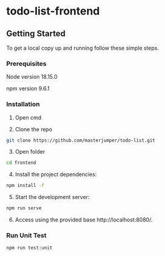 # todo-list-frontend

## Getting Started

To get a local copy up and running follow these simple steps.

### Prerequisites

Node version 18.15.0

npm version 9.6.1

### Installation

1. Open cmd

2. Clone the repo

```sh
git clone https://github.com/masterjumper/todo-list.git
```

3. Open folder

```sh
cd frontend
```
4. Install the project dependencies:
```sh
npm install -f
```
5. Start the development server:
```sh
npm run serve
```
6. Access using the provided base http://localhost:8080/.
   
### Run Unit Test 
```sh
npm run test:unit
```
   
